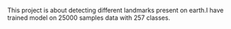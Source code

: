 This project is about detecting different landmarks present on earth.I have trained model on 25000 samples data with 257 classes.
